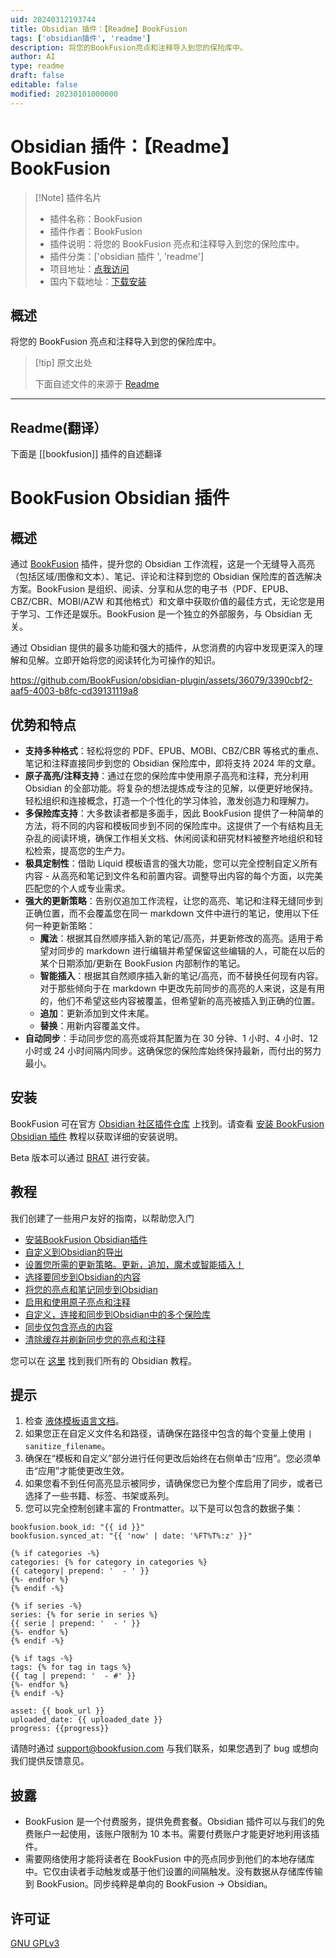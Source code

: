 ```yaml
---
uid: 20240312193744
title: Obsidian 插件：【Readme】BookFusion
tags: ['obsidian插件', 'readme']
description: 将您的BookFusion亮点和注释导入到您的保险库中。
author: AI
type: readme
draft: false
editable: false
modified: 20230101000000
---
```


# Obsidian 插件：【Readme】BookFusion

> [!Note] 插件名片
> - 插件名称：BookFusion
> - 插件作者：BookFusion
> - 插件说明：将您的 BookFusion 亮点和注释导入到您的保险库中。
> - 插件分类：['obsidian 插件 ', 'readme']
> - 项目地址：[点我访问](https://github.com/BookFusion/obsidian-plugin)
> - 国内下载地址：[下载安装](https://pkmer.cn/products/plugin/pluginMarket/?bookfusion)

## 概述

将您的 BookFusion 亮点和注释导入到您的保险库中。

> [!tip] 原文出处
>
>下面自述文件的来源于 [Readme](https://ghproxy.net/https://raw.githubusercontent.com/BookFusion/obsidian-plugin/master/README.md)

---

## Readme(翻译）

下面是 [[bookfusion]] 插件的自述翻译

# BookFusion Obsidian 插件

## 概述

通过 [BookFusion](https://www.bookfusion.com/) 插件，提升您的 Obsidian 工作流程，这是一个无缝导入高亮（包括区域/图像和文本）、笔记、评论和注释到您的 Obsidian 保险库的首选解决方案。BookFusion 是组织、阅读、分享和从您的电子书（PDF、EPUB、CBZ/CBR、MOBI/AZW 和其他格式）和文章中获取价值的最佳方式，无论您是用于学习、工作还是娱乐。BookFusion 是一个独立的外部服务，与 Obsidian 无关。

通过 Obsidian 提供的最多功能和强大的插件，从您消费的内容中发现更深入的理解和见解。立即开始将您的阅读转化为可操作的知识。

<https://github.com/BookFusion/obsidian-plugin/assets/36079/3390cbf2-aaf5-4003-b8fc-cd39131119a8>

## 优势和特点

- **支持多种格式**：轻松将您的 PDF、EPUB、MOBI、CBZ/CBR 等格式的重点、笔记和注释直接同步到您的 Obsidian 保险库中，即将支持 2024 年的文章。
- **原子高亮/注释支持**：通过在您的保险库中使用原子高亮和注释，充分利用 Obsidian 的全部功能。将复杂的想法提炼成专注的见解，以便更好地保持。轻松组织和连接概念，打造一个个性化的学习体验，激发创造力和理解力。
- **多保险库支持**：大多数读者都是多面手，因此 BookFusion 提供了一种简单的方法，将不同的内容和模板同步到不同的保险库中。这提供了一个有结构且无杂乱的阅读环境，确保工作相关文档、休闲阅读和研究材料被整齐地组织和轻松检索，提高您的生产力。
- **极具定制性**：借助 Liquid 模板语言的强大功能，您可以完全控制自定义所有内容 - 从高亮和笔记到文件名和前置内容。调整导出内容的每个方面，以完美匹配您的个人或专业需求。
- **强大的更新策略**：告别仅追加工作流程，让您的高亮、笔记和注释无缝同步到正确位置，而不会覆盖您在同一 markdown 文件中进行的笔记，使用以下任何一种更新策略：
    - **魔法**：根据其自然顺序插入新的笔记/高亮，并更新修改的高亮。适用于希望对同步的 markdown 进行编辑并希望保留这些编辑的人，可能在以后的某个日期添加/更新在 BookFusion 内部制作的笔记。
    - **智能插入**：根据其自然顺序插入新的笔记/高亮，而不替换任何现有内容。对于那些倾向于在 markdown 中更改先前同步的高亮的人来说，这是有用的，他们不希望这些内容被覆盖，但希望新的高亮被插入到正确的位置。
    - **追加**：更新添加到文件末尾。
    - **替换**：用新内容覆盖文件。
- **自动同步**：手动同步您的高亮或将其配置为在 30 分钟、1 小时、4 小时、12 小时或 24 小时间隔内同步。这确保您的保险库始终保持最新，而付出的努力最小。

## 安装

BookFusion 可在官方 [Obsidian 社区插件仓库](https://obsidian.md/plugins?search=BookFusion) 上找到。请查看 [安装 BookFusion Obsidian 插件](https://support.bookfusion.com/hc/en-us/articles/22094164106637-Installing-the-BookFusion-Obsidian-plugin) 教程以获取详细的安装说明。

Beta 版本可以通过 [BRAT](https://github.com/TfTHacker/obsidian42-brat) 进行安装。

## 教程

我们创建了一些用户友好的指南，以帮助您入门

- [安装BookFusion Obsidian插件](https://support.bookfusion.com/hc/en-us/articles/22094164106637-Installing-the-BookFusion-Obsidian-plugin)
- [自定义到Obsidian的导出](https://support.bookfusion.com/hc/en-us/articles/22094640028301-Customize-your-exports-to-Obsidian)
- [设置您所需的更新策略。更新，追加，魔术或智能插入！](https://support.bookfusion.com/hc/en-us/articles/24017231501965-Setting-your-desired-update-policy-Update-Append-Magic-or-Smart-Insert)
- [选择要同步到Obsidian的内容](https://support.bookfusion.com/hc/en-us/articles/22095066373901-Selecting-content-to-sync-to-Obsidian)
- [将您的亮点和笔记同步到Obsidian](https://support.bookfusion.com/hc/en-us/articles/22095974337677-Syncing-your-highlights-notes-to-Obsidian)
- [启用和使用原子亮点和注释](https://support.bookfusion.com/hc/en-us/articles/24380598379533-Enabling-and-using-atomic-highlights-annotations)
- [自定义，连接和同步到Obsidian中的多个保险库](https://support.bookfusion.com/hc/en-us/articles/22096781295373-Customizing-connecting-syncing-to-multiple-vaults-in-Obsidian)
- [同步仅包含亮点的内容](https://support.bookfusion.com/hc/en-us/articles/24017068250253-Syncing-content-that-contain-highlights-only)
- [清除缓存并刷新同步您的亮点和注释](https://support.bookfusion.com/hc/en-us/articles/24380864369549-Clear-cache-freshly-sync-your-highlights-annotations)

您可以在 [这里](https://support.bookfusion.com/hc/en-us/sections/22092423782925-Obsidian) 找到我们所有的 Obsidian 教程。

## 提示

1. 检查 [液体模板语言文档](https://shopify.github.io/liquid/)。
2. 如果您正在自定义文件名和路径，请确保在路径中包含的每个变量上使用 `| sanitize_filename`。
3. 确保在“模板和自定义”部分进行任何更改后始终在右侧单击“应用”。您必须单击“应用”才能使更改生效。
4. 如果您看不到任何高亮显示被同步，请确保您已为整个库启用了同步，或者已选择了一些书籍、标签、书架或系列。
5. 您可以完全控制创建丰富的 Frontmatter。以下是可以包含的数据子集：

```
bookfusion.book_id: "{{ id }}"
bookfusion.synced_at: "{{ 'now' | date: '%FT%T%:z' }}"

{% if categories -%}
categories: {% for category in categories %}
{{ category| prepend: '  - ' }}
{%- endfor %}
{% endif -%}

{% if series -%}
series: {% for serie in series %}
{{ serie | prepend: '  - ' }}
{%- endfor %}
{% endif -%}

{% if tags -%}
tags: {% for tag in tags %}
{{ tag | prepend: '  - #' }}
{%- endfor %} 
{% endif -%}

asset: {{ book_url }}
uploaded_date: {{ uploaded_date }}
progress: {{progress}}
```

请随时通过 support@bookfusion.com 与我们联系，如果您遇到了 bug 或想向我们提供反馈意见。

## 披露

- BookFusion 是一个付费服务，提供免费套餐。Obsidian 插件可以与我们的免费账户一起使用，该账户限制为 10 本书。需要付费账户才能更好地利用该插件。
- 需要网络使用才能将读者在 BookFusion 中的亮点同步到他们的本地存储库中。它仅由读者手动触发或基于他们设置的间隔触发。没有数据从存储库传输到 BookFusion。同步纯粹是单向的 BookFusion -> Obsidian。

## 许可证

[GNU GPLv3](https://choosealicense.com/licenses/gpl-3.0/)
